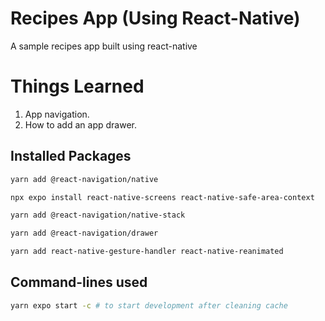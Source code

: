 # Recipes App (Using React-Native)

A sample recipes app built using react-native

# Things Learned

1. App navigation.
2. How to add an app drawer.

## Installed Packages

```sh
yarn add @react-navigation/native

npx expo install react-native-screens react-native-safe-area-context

yarn add @react-navigation/native-stack

yarn add @react-navigation/drawer

yarn add react-native-gesture-handler react-native-reanimated
```

## Command-lines used

```sh
yarn expo start -c # to start development after cleaning cache
```
